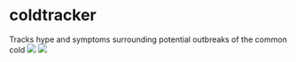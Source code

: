 # coldtracker
Tracks hype and symptoms surrounding potential outbreaks of the common cold
<img src="https://puu.sh/BXv2p/edac52cd4c.png"/>
<img src="https://puu.sh/BXv4J/0796058040.png"/>
